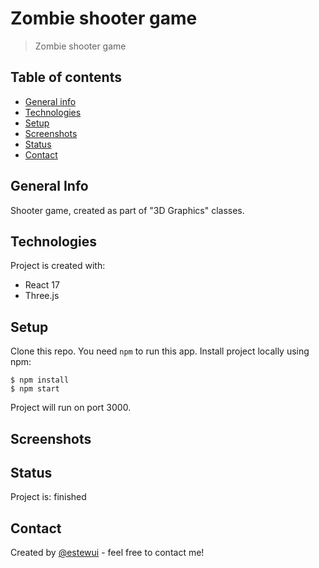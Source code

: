 # Zombie shooter game
> Zombie shooter game

## Table of contents
* [General info](#general-info)
* [Technologies](#technologies)
* [Setup](#setup)
* [Screenshots](#screenshots)
* [Status](#status)
* [Contact](#contact)

## General Info

Shooter game, created as part of "3D Graphics" classes.

## Technologies

Project is created with:
* React 17 
* Three.js

## Setup

Clone this repo. You need `npm` to run this app.
Install project locally using npm:

```
$ npm install
$ npm start
```
Project will run on port 3000.

## Screenshots




## Status
Project is: finished

## Contact
Created by [@estewui](https://www.linkedin.com/in/stanis%C5%82aw-t%C4%99czy%C5%84ski-007153188/) - feel free to contact me!
